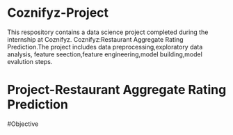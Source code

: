 # Coznifyz-Project
 This respository contains a data science project completed during the internship at Coznifyz.
 Coznifyz:Restaurant Aggregate Rating Prediction.The project includes data preprocessing,exploratory data analysis,
 feature seection,feature engineering,model building,model evalution steps.
 # Project-Restaurant Aggregate Rating Prediction
  #Objective
